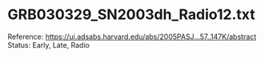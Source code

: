 # GRB030329_SN2003dh_Radio12.txt

Reference: https://ui.adsabs.harvard.edu/abs/2005PASJ...57..147K/abstract
Status: Early, Late, Radio